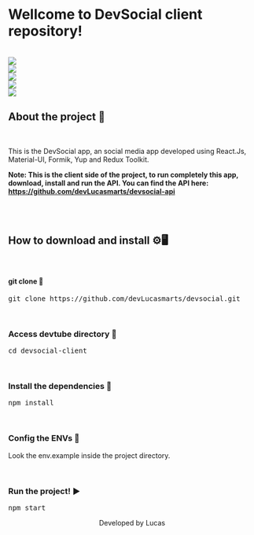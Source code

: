 # Wellcome to DevSocial client repository!
<br />

<img src="https://raw.githubusercontent.com/devLucasmarts/devsocial/6824c37a9ddff222af96ce33327c810f21541857/devsocial-client/public/assets/login.png" />

<br />

<img src="https://raw.githubusercontent.com/devLucasmarts/devsocial/6824c37a9ddff222af96ce33327c810f21541857/devsocial-client/public/assets/register.png" />

<br />

<img src="https://raw.githubusercontent.com/devLucasmarts/devsocial/6824c37a9ddff222af96ce33327c810f21541857/devsocial-client/public/assets/home.png" />

<br />

<img src="https://raw.githubusercontent.com/devLucasmarts/devsocial/6824c37a9ddff222af96ce33327c810f21541857/devsocial-client/public/assets/post.png" />

<br />

<img src="https://raw.githubusercontent.com/devLucasmarts/devsocial/6824c37a9ddff222af96ce33327c810f21541857/devsocial-client/public/assets/user-pg.png" />

<br />

## About the project 📄
<br />

This is the DevSocial app, an social media app developed using React.Js, Material-UI, Formik, Yup and Redux Toolkit.<br />

<b>Note: This is the client side of the project, to run completely this app, download, install and run the API. You can find the API here: <a>https://github.com/devLucasmarts/devsocial-api</a></b>

<br />
<br />

## How to download and install ⚙️🖥️
<br />

#### git clone 🔽

<pre>
git clone https://github.com/devLucasmarts/devsocial.git
</pre>

<br />

### Access devtube directory 📂

<pre>
cd devsocial-client
</pre>

<br />

### Install the dependencies 🔧

<pre>
npm install
</pre>

<br />

### Config the ENVs 🔧
Look the env.example inside the project directory.

<br />

### Run the project! ▶️

<pre>
npm start
</pre>

<p align="center">Developed by Lucas</p>